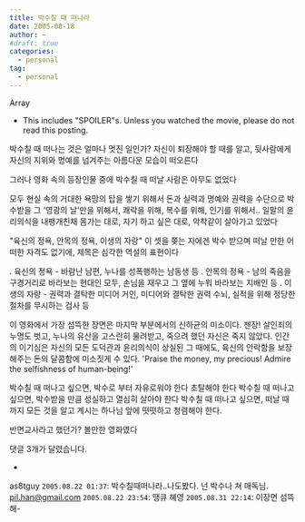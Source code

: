 ```yaml
---
title: 박수칠 때 떠나라
date: 2005-08-18
author: ~
#draft: true
categories:
  - personal
tag:
  - personal
---
```




Array

* This includes "SPOILER"s.
Unless you watched the movie, please do not read this posting.

박수칠 때 떠나는 것은 얼마나 멋진 일인가?
자신이 퇴장해야 할 때를 알고, 뒷사람에게 자신의 지위와 명예를 넘겨주는 아름다운 모습이 떠오른다

그러나 영화 속의 등장인물 중에 박수칠 때 떠날 사람은 아무도 없었다

모두 현실 속의 거대한 욕망의 탑을 쌓기 위해서
돈과 실력과 명예와 권력을 수단으로 박수받을 그 '영광의 날'만을 위해서,
쾌락을 위해, 복수를 위해, 인기를 위해서..
일말의 윤리의식을 내팽개친채 몸가는 대로, 자기 하고 싶은 대로, 악착같이 살아가고 있었다

"육신의 정욕, 안목의 정욕, 이생의 자랑"
이 셋을 쫒는 자에겐 박수 받으며 떠날 만한 어떠한 자격도 없기에, 제목은 심각한 역설의 표현이다

. 육신의 정욕 - 바람난 남편, 누나를 성폭행하는 남동생 등
. 안목의 정욕 - 남의 죽음을 구경거리로 바라보는 현대인 모두, 손님을 재우고 그 옆에 누워 바라보는 지배인 등
. 이생의 자랑 - 권력과 결탁한 미디어 거인, 미디어와 결탁한 권력 수뇌, 실적을 위해 정당한 절차를 무시하는 검사 등

이 영화에서 가장 섬뜩한 장면은 마지막 부분에서의 신하균의 미소이다. 젠장!
살인죄의 누명도 벗고, 누나의 유산을 고스란히 물려받고, 죽으려 했던 자신은 죽지 않았다.
인간의 이기심은 자신의 모든 도덕관과 윤리의식이 상실된 그 때에도, 육신의 안락함을 보장해주는 돈의 달콤함에 미소짓게 수 있다.
'Praise the money, my precious!
Admire the selfishness of human-being!'

박수칠 때 떠나고 싶으면,
박수로 부터 자유로워야 한다 초탈해야 한다
박수칠 때 떠나고 싶으면,
박수받을 만큼 성실하고 열심히 살아야 한다
박수칠 때 떠나고 싶으면,
떠날 때까지 모든 것을 알고 계시는 하나님 앞에
떳떳하고 청렴해야 한다.

반면교사라고 했던가? 볼만한 영화였다


 댓글  3개가 달렸습니다.

- 
 as8tguy `2005.08.22 01:37`: 
박수칠때떠나라..나도봤다. 넌 박수나 쳐 매독님.
 pil.han@gmail.com `2005.08.22 23:54`: 
땡큐
 혜영 `2005.08.31 22:14`: 
이장면 섬뜩해-




